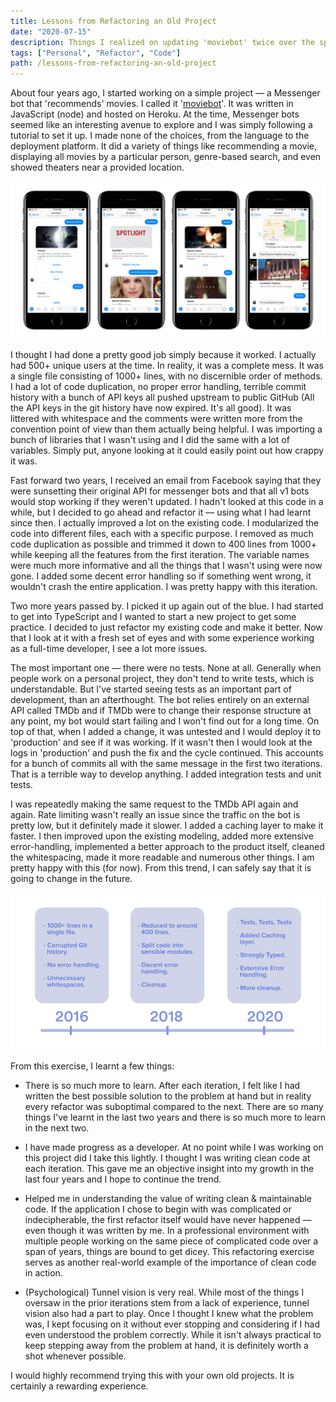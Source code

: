 ```yaml
---
title: Lessons from Refactoring an Old Project
date: "2020-07-15"
description: Things I realized on updating 'moviebot' twice over the span of four years.
tags: ["Personal", "Refactor", "Code"]
path: /lessons-from-refactoring-an-old-project
---
```


About four years ago, I started working on a simple project — a Messenger bot that 'recommends' movies. I called it '[moviebot](/moviebot)'. It was written in JavaScript (node) and hosted on Heroku. At the time, Messenger bots seemed like an interesting avenue to explore and I was simply following a tutorial to set it up. I made none of the choices, from the language to the deployment platform. It did a variety of things like recommending a movie, displaying all movies by a particular person, genre-based search, and even showed theaters near a provided location.

![(Img 1) Moviebot features](../images/2020-07-15-lessons-from-refactoring-an-old-project/moviebot.png)

I thought I had done a pretty good job simply because it worked. I actually had 500+ unique users at the time. In reality, it was a complete mess. It was a single file consisting of 1000+ lines, with no discernible order of methods. I had a lot of code duplication, no proper error handling, terrible commit history with a bunch of API keys all pushed upstream to public GitHub (All the API keys in the git history have now expired. It's all good). It was littered with whitespace and the comments were written more from the convention point of view than them actually being helpful. I was importing a bunch of libraries that I wasn't using and I did the same with a lot of variables. Simply put, anyone looking at it could easily point out how crappy it was.

Fast forward two years, I received an email from Facebook saying that they were sunsetting their original API for messenger bots and that all v1 bots would stop working if they weren't updated. I hadn't looked at this code in a while, but I decided to go ahead and refactor it — using what I had learnt since then. I actually improved a lot on the existing code. I modularized the code into different files, each with a specific purpose. I removed as much code duplication as possible and trimmed it down to 400 lines from 1000+ while keeping all the features from the first iteration. The variable names were much more informative and all the things that I wasn't using were now gone. I added some decent error handling so if something went wrong, it wouldn't crash the entire application. I was pretty happy with this iteration.

Two more years passed by. I picked it up again out of the blue. I had started to get into TypeScript and I wanted to start a new project to get some practice. I decided to just refactor my existing code and make it better. Now that I look at it with a fresh set of eyes and with some experience working as a full-time developer, I see a lot more issues.

The most important one — there were no tests. None at all. Generally when people work on a personal project, they don't tend to write tests, which is understandable. But I've started seeing tests as an important part of development, than an afterthought. The bot relies entirely on an external API called TMDb and if TMDb were to change their response structure at any point, my bot would start failing and I won't find out for a long time. On top of that, when I added a change, it was untested and I would deploy it to 'production' and see if it was working. If it wasn't then I would look at the logs in 'production' and push the fix and the cycle continued. This accounts for a bunch of commits all with the same message in the first two iterations. That is a terrible way to develop anything. I added integration tests and unit tests.

I was repeatedly making the same request to the TMDb API again and again. Rate limiting wasn't really an issue since the traffic on the bot is pretty low, but it definitely made it slower. I added a caching layer to make it faster. I then improved upon the existing modeling, added more extensive error-handling, implemented a better approach to the product itself, cleaned the whitespacing, made it more readable and numerous other things. I am pretty happy with this (for now). From this trend, I can safely say that it is going to change in the future.

![(Img 2) Refactor bullet points](../images/2020-07-15-lessons-from-refactoring-an-old-project/refactor.png)

From this exercise, I learnt a few things:

-   There is so much more to learn. After each iteration, I felt like I had written the best possible solution to the problem at hand but in reality every refactor was suboptimal compared to the next. There are so many things I've learnt in the last two years and there is so much more to learn in the next two.  


-   I have made progress as a developer. At no point while I was working on this project did I take this lightly. I thought I was writing clean code at each iteration. This gave me an objective insight into my growth in the last four years and I hope to continue the trend.


-   Helped me in understanding the value of writing clean & maintainable code. If the application I chose to begin with was complicated or indecipherable, the first refactor itself would have never happened — even though it was written by me. In a professional environment with multiple people working on the same piece of complicated code over a span of years, things are bound to get dicey. This refactoring exercise serves as another real-world example of the importance of clean code in action.


-   (Psychological) Tunnel vision is very real. While most of the things I oversaw in the prior iterations stem from a lack of experience, tunnel vision also had a part to play. Once I thought I knew what the problem was, I kept focusing on it without ever stopping and considering if I had even understood the problem correctly. While it isn't always practical to keep stepping away from the problem at hand, it is definitely worth a shot whenever possible.

I would highly recommend trying this with your own old projects. It is certainly a rewarding experience.
